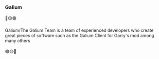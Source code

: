 ### Galium

🔴🟡🟢\
\
Galium/The Galium Team is a team of experienced developers who create \
great pieces of software such as the Galium Client for Garry's mod among many others\
\
🟢🟡🔴

